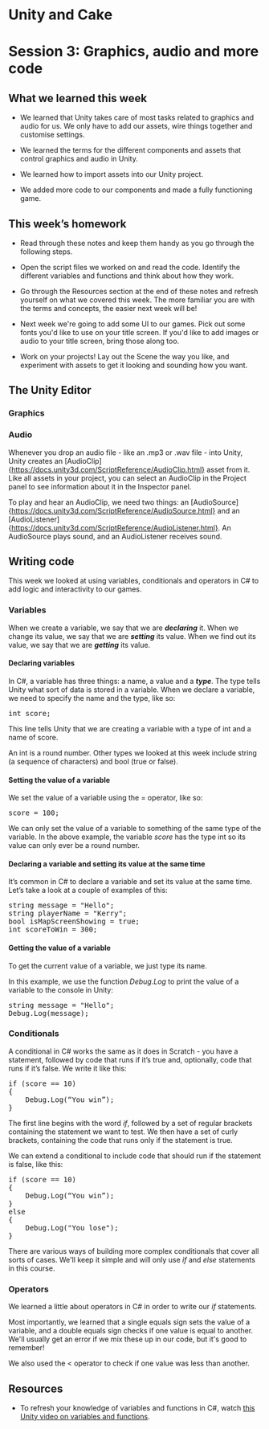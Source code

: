 # Unity and Cake

# Session 3: Graphics, audio and more code

## What we learned this week

* We learned that Unity takes care of most tasks related to graphics and audio for us. We only have to add our assets, wire things together and customise settings.

* We learned the terms for the different components and assets that control graphics and audio in Unity.

* We learned how to import assets into our Unity project.

* We added more code to our components and made a fully functioning game.

## This week’s homework

* Read through these notes and keep them handy as you go through the following steps.

* Open the script files we worked on and read the code. Identify the different variables and functions and think about how they work.

* Go through the Resources section at the end of these notes and refresh yourself on what we covered this week. The more familiar you are with the terms and concepts, the easier next week will be!

* Next week we're going to add some UI to our games. Pick out some fonts you'd like to use on your title screen. If you'd like to add images or audio to your title screen, bring those along too. 

* Work on your projects! Lay out the Scene the way you like, and experiment with assets to get it looking and sounding how you want.

## The Unity Editor

### Graphics



### Audio

Whenever you drop an audio file - like an .mp3 or .wav file - into Unity, Unity creates an [AudioClip]{https://docs.unity3d.com/ScriptReference/AudioClip.html} asset from it. Like all assets in your project, you can select an AudioClip in the Project panel to see information about it in the Inspector panel.

To play and hear an AudioClip, we need two things: an [AudioSource]{https://docs.unity3d.com/ScriptReference/AudioSource.html} and an [AudioListener]{https://docs.unity3d.com/ScriptReference/AudioListener.html}. An AudioSource plays sound, and an AudioListener receives sound.

## Writing code

This week we looked at using variables, conditionals and operators in C# to add logic and interactivity to our games.		

### Variables

When we create a variable, we say that we are **_declaring_** it. When we change its value, we say that we are **_setting_** its value. When we find out its value, we say that we are **_getting_** its value.

#### Declaring variables

In C#, a variable has three things: a name, a value and a **_type_**. The type tells Unity what sort of data is stored in a variable.  When we declare a variable, we need to specify the name and the type, like so:

<pre>
int score;
</pre>

This line tells Unity that we are creating a variable with a type of int and a name of score. 

An int is a round number. Other types we looked at this week include string (a sequence of characters) and bool (true or false).

#### Setting the value of a variable

We set the value of a variable using the = operator, like so:

<pre>
score = 100;
</pre>

We can only set the value of a variable to something of the same type of the variable. In the above example, the variable *score* has the type int so its value can only ever be a round number.

#### Declaring a variable and setting its value at the same time

It’s common in C# to declare a variable and set its value at the same time. Let’s take a look at a couple of examples of this:

<pre>
string message = "Hello";
string playerName = "Kerry";
bool isMapScreenShowing = true;
int scoreToWin = 300;
</pre>

#### Getting the value of a variable

To get the current value of a variable, we just type its name.

In this example, we use the function *Debug.Log* to print the value of a variable to the console in Unity:

<pre>
string message = "Hello";
Debug.Log(message);
</pre>

### Conditionals

A conditional in C# works the same as it does in Scratch - you have a statement, followed by code that runs if it’s true and, optionally, code that runs if it’s false. We write it like this:

<pre>
if (score == 10)
{
    Debug.Log(“You win”);
}
</pre>

The first line begins with the word *if*, followed by a set of regular brackets containing the statement we want to test. We then have a set of curly brackets, containing the code that runs only if the statement is true.

We can extend a conditional to include code that should run if the statement is false, like this:

<pre>
if (score == 10)
{
    Debug.Log(“You win”);
}
else
{
    Debug.Log("You lose");
}
</pre>

There are various ways of building more complex conditionals that cover all sorts of cases. We'll keep it simple and will only use *if* and *else* statements in this course.

### Operators

We learned a little about operators in C# in order to write our *if* statements.

Most importantly, we learned that a single equals sign sets the value of a variable, and a double equals sign checks if one value is equal to another. We'll usually get an error if we mix these up in our code, but it's good to remember!

We also used the < operator to check if one value was less than another.

## Resources

* To refresh your knowledge of variables and functions in C#, watch [this Unity video on variables and functions](https://unity3d.com/learn/tutorials/topics/scripting/variables-and-functions?playlist=17117).


